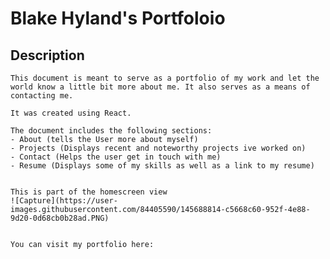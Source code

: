 # Blake Hyland's Portfoloio

  ## Description
    This document is meant to serve as a portfolio of my work and let the world know a little bit more about me. It also serves as a means of contacting me. 
    
    It was created using React. 

    The document includes the following sections: 
    - About (tells the User more about myself)
    - Projects (Displays recent and noteworthy projects ive worked on)
    - Contact (Helps the user get in touch with me)
    - Resume (Displays some of my skills as well as a link to my resume)


    This is part of the homescreen view
    ![Capture](https://user-images.githubusercontent.com/84405590/145688814-c5668c60-952f-4e88-9d20-0d68cb0b28ad.PNG)


    You can visit my portfolio here: 
